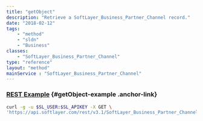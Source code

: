 ```yaml
---
title: "getObject"
description: "Retrieve a SoftLayer_Business_Partner_Channel record."
date: "2018-02-12"
tags:
    - "method"
    - "sldn"
    - "Business"
classes:
    - "SoftLayer_Business_Partner_Channel"
type: "reference"
layout: "method"
mainService : "SoftLayer_Business_Partner_Channel"
---
```


### [REST Example](#getObject-example) <a href="/article/rest/"><i class="fas fa-question"></i></a> {#getObject-example .anchor-link} 
```bash
curl -g -u $SL_USER:$SL_APIKEY -X GET \
'https://api.softlayer.com/rest/v3.1/SoftLayer_Business_Partner_Channel/{SoftLayer_Business_Partner_ChannelID}/getObject'
```
